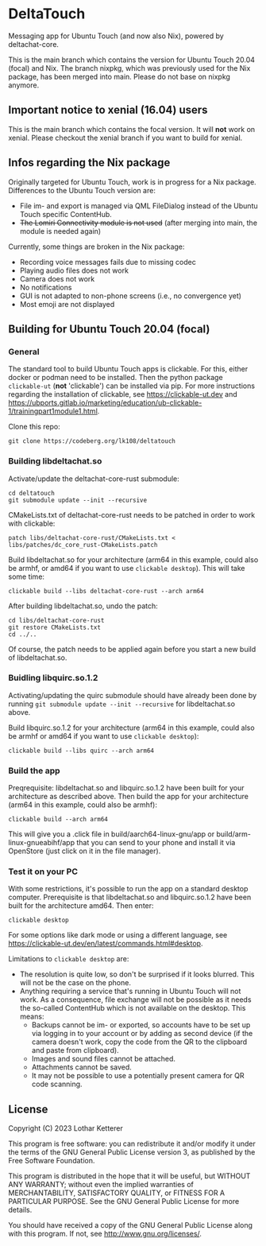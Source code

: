 # DeltaTouch

Messaging app for Ubuntu Touch (and now also Nix), powered by deltachat-core. 

This is the main branch which contains the version for Ubuntu Touch 20.04 (focal) and Nix. The branch nixpkg, which was previously used for the Nix package, has been merged into main. Please do not base on nixpkg anymore.

## Important notice to xenial (16.04) users

This is the main branch which contains the focal version. It will **not** work on xenial. Please checkout the xenial branch if you want to build for xenial.

## Infos regarding the Nix package


Originally targeted for Ubuntu Touch, work is in progress for a Nix package. Differences to the Ubuntu Touch version are:

* File im- and export is managed via QML FileDialog instead of the Ubuntu Touch specific ContentHub.
* ~~The Lomiri Connectivity module is not used~~ (after merging into main, the module is needed again)

Currently, some things are broken in the Nix package:

* Recording voice messages fails due to missing codec
* Playing audio files does not work
* Camera does not work
* No notifications
* GUI is not adapted to non-phone screens (i.e., no convergence yet)
* Most emoji are not displayed

## Building for Ubuntu Touch 20.04 (focal)

### General

The standard tool to build Ubuntu Touch apps is clickable. For this, either docker or podman need to be installed. Then the python package `clickable-ut` (**not** 'clickable') can be installed via pip. For more instructions regarding the installation of clickable, see <https://clickable-ut.dev> and <https://ubports.gitlab.io/marketing/education/ub-clickable-1/trainingpart1module1.html>.

Clone this repo:

```
git clone https://codeberg.org/lk108/deltatouch
```

### Building libdeltachat.so

Activate/update the deltachat-core-rust submodule:

```
cd deltatouch
git submodule update --init --recursive
```

CMakeLists.txt of deltachat-core-rust needs to be patched in order to work with clickable:

```
patch libs/deltachat-core-rust/CMakeLists.txt < libs/patches/dc_core_rust-CMakeLists.patch
```

Build libdeltachat.so for your architecture (arm64 in this example, could also be armhf, or amd64 if you want to use `clickable desktop`). This will take some time:

```
clickable build --libs deltachat-core-rust --arch arm64
```

After building libdeltachat.so, undo the patch:

```
cd libs/deltachat-core-rust
git restore CMakeLists.txt
cd ../..
```

Of course, the patch needs to be applied again before you start a new build of libdeltachat.so.

### Buidling libquirc.so.1.2

Activating/updating the quirc submodule should have already been done by running `git submodule update --init --recursive` for libdeltachat.so above.

Build libquirc.so.1.2 for your architecture (arm64 in this example, could also be armhf or amd64 if you want to use `clickable desktop`):

```
clickable build --libs quirc --arch arm64
```


### Build the app

Preqrequisite: libdeltachat.so and libquirc.so.1.2 have been built for your architecture as described above. Then build the app for your architecture (arm64 in this example, could also be armhf):

```
clickable build --arch arm64
```

This will give you a .click file in build/aarch64-linux-gnu/app or build/arm-linux-gnueabihf/app that you can send to your phone and install it via OpenStore (just click on it in the file manager).

### Test it on your PC

With some restrictions, it's possible to run the app on a standard desktop computer. Prerequisite is that libdeltachat.so and libquirc.so.1.2 have been built for the architecture amd64. Then enter:

```
clickable desktop
```

For some options like dark mode or using a different language, see <https://clickable-ut.dev/en/latest/commands.html#desktop>.

Limitations to `clickable desktop` are:
- The resolution is quite low, so don't be surprised if it looks blurred. This will not be the case on the phone.
- Anything requiring a service that's running in Ubuntu Touch will not work. As a consequence, file exchange will not be possible as it needs the so-called ContentHub which is not available on the desktop. This means:
    - Backups cannot be im- or exported, so accounts have to be set up via logging in to your account or by adding as second device (if the camera doesn't work, copy the code from the QR to the clipboard and paste from clipboard).
    - Images and sound files cannot be attached.
    - Attachments cannot be saved.
    - It may not be possible to use a potentially present camera for QR code scanning.

## License

Copyright (C) 2023  Lothar Ketterer

This program is free software: you can redistribute it and/or modify it under the terms of the GNU General Public License version 3, as published
by the Free Software Foundation.

This program is distributed in the hope that it will be useful, but WITHOUT ANY WARRANTY; without even the implied warranties of MERCHANTABILITY, SATISFACTORY QUALITY, or FITNESS FOR A PARTICULAR PURPOSE.  See the GNU General Public License for more details.

You should have received a copy of the GNU General Public License along with this program.  If not, see <http://www.gnu.org/licenses/>.
